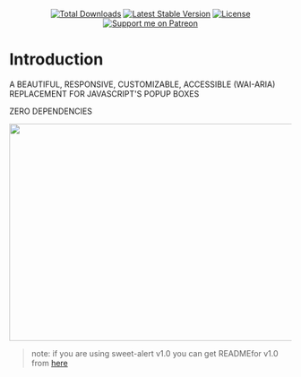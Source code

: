 <p align="center">
<a href="https://packagist.org/packages/realrashid/sweet-alert"><img src="https://poser.pugx.org/realrashid/sweet-alert/d/total.svg" alt="Total Downloads"></a>
<a href="https://packagist.org/packages/realrashid/sweet-alert"><img src="https://poser.pugx.org/realrashid/sweet-alert/v/stable.svg" alt="Latest Stable Version"></a>
<a href="https://packagist.org/packages/realrashid/sweet-alert"><img src="https://poser.pugx.org/realrashid/sweet-alert/license.svg" alt="License"></a>
<a href="https://www.patreon.com/realrashid"><img alt="Support me on Patreon" src="http://ionicabizau.github.io/badges/patreon.svg"></a>
</p>

# Introduction

A BEAUTIFUL, RESPONSIVE, CUSTOMIZABLE, ACCESSIBLE (WAI-ARIA) REPLACEMENT FOR JAVASCRIPT'S POPUP BOXES

ZERO DEPENDENCIES

<p align="center">
    <img src="https://raw.github.com/sweetalert2/sweetalert2/master/assets/sweetalert2.gif" width="562" height="388">
</p>

> note: if you are using sweet-alert v1.0 you can get READMEfor v1.0 from [here](https://github.com/realrashid/sweet-alert/blob/1.0/readme.md)
